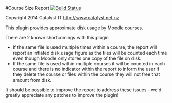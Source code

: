 #Course Size Report 
 [![Build Status](https://travis-ci.org/danmarsden/moodle-plagiarism_urkund.svg?branch=master)](https://travis-ci.org/danmarsden/moodle-plagiarism_urkund)

Copyright 2014 Catalyst IT http://www.catalyst.net.nz

This plugin provides approximate disk usage by Moodle courses.

There are 2 known shortcomings with this plugin
* If the same file is used multiple times within a course, the report will report an inflated disk usage figure as the files
  will be counted each time even though Moodle only stores one copy of the file on disk.
* If the same file is used within multiple courses it will be counted in each course and there is no indicator within the
  report to inform the user if they delete the course or files within the course they will not free that amount from disk.

It should be possible to improve the report to address these issues - we'd greatly appreciate any patches to improve the plugin!
